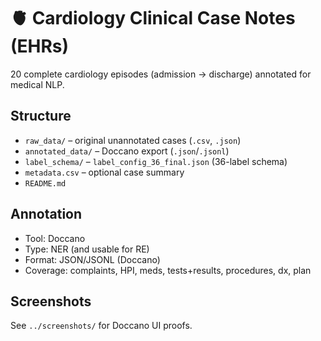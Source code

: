 # 🫀 Cardiology Clinical Case Notes (EHRs)

20 complete cardiology episodes (admission → discharge) annotated for medical NLP.

## Structure
- `raw_data/` – original unannotated cases (`.csv`, `.json`)
- `annotated_data/` – Doccano export (`.json`/`.jsonl`)
- `label_schema/` – `label_config_36_final.json` (36-label schema)
- `metadata.csv` – optional case summary
- `README.md`

## Annotation
- Tool: Doccano
- Type: NER (and usable for RE)
- Format: JSON/JSONL (Doccano)
- Coverage: complaints, HPI, meds, tests+results, procedures, dx, plan

## Screenshots
See `../screenshots/` for Doccano UI proofs.
